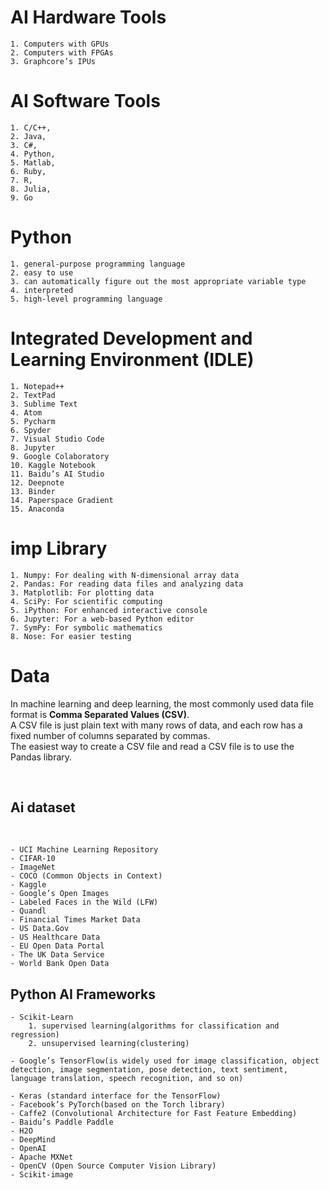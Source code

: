# AI Hardware Tools
    1. Computers with GPUs
    2. Computers with FPGAs
    3. Graphcore’s IPUs

# AI Software Tools
    1. C/C++,
    2. Java, 
    3. C#, 
    4. Python, 
    5. Matlab, 
    6. Ruby, 
    7. R, 
    8. Julia, 
    9. Go
# Python
    1. general-­purpose programming language
    2. easy to use
    3. can automatically figure out the most appropriate variable type
    4. interpreted
    5. high-level programming language

# Integrated Development and Learning Environment (IDLE)
    1. Notepad++
    2. TextPad
    3. Sublime Text
    4. Atom
    5. Pycharm
    6. Spyder
    7. Visual Studio Code
    8. Jupyter
    9. Google Colaboratory
    10. Kaggle Notebook
    11. Baidu’s AI Studio
    12. Deepnote
    13. Binder
    14. Paperspace Gradient
    15. Anaconda 

# imp Library
    1. Numpy: For dealing with N-­dimensional array data
    2. Pandas: For reading data files and analyzing data
    3. Matplotlib: For plotting data
    4. SciPy: For scientific computing
    5. iPython: For enhanced interactive console
    6. Jupyter: For a web-­based Python editor
    7. SymPy: For symbolic mathematics
    8. Nose: For easier testing



# Data
In machine learning and deep learning, the most commonly used data file format is **Comma Separated Values (CSV)**.
<br>
A CSV file is just plain text with many rows of data, and each row has a fixed number of columns separated by commas.
<br>
The easiest way to create a CSV file and read a CSV file is to use the Pandas library.

<br>

## Ai dataset

<br>

    - UCI Machine Learning Repository
    - CIFAR-­10
    - ImageNet
    - COCO (Common Objects in Context)
    - Kaggle
    - Google’s Open Images
    - Labeled Faces in the Wild (LFW)
    - Quandl
    - Financial Times Market Data
    - US Data.Gov
    - US Healthcare Data
    - EU Open Data Portal
    - The UK Data Service
    - World Bank Open Data

## Python AI Frameworks
    - Scikit-­Learn
        1. supervised learning(algorithms for classification and regression)
        2. unsupervised learning(clustering)

    - Google’s TensorFlow(is widely used for image classification, object detection, image segmentation, pose detection, text sentiment, language translation, speech recognition, and so on)       

    - Keras (standard interface for the TensorFlow)
    - Facebook’s PyTorch(based on the Torch library)
    - Caffe2 (Convolutional Architecture for Fast Feature Embedding)
    - Baidu’s Paddle Paddle
    - H2O
    - DeepMind
    - OpenAI
    - Apache MXNet
    - OpenCV (Open Source Computer Vision Library)
    - Scikit-­image 